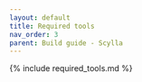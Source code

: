```yaml
---
layout: default
title: Required tools
nav_order: 3
parent: Build guide - Scylla
---
```


{% include required_tools.md %}
